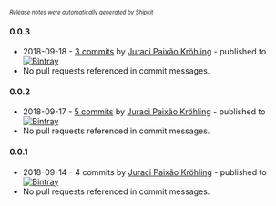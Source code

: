 <sup><sup>*Release notes were automatically generated by [Shipkit](http://shipkit.org/)*</sup></sup>

#### 0.0.3
 - 2018-09-18 - [3 commits](https://github.com/opentracing-contrib/java-interceptors/compare/v0.0.2...v0.0.3) by [Juraci Paixão Kröhling](https://github.com/jpkrohling) - published to [![Bintray](https://img.shields.io/badge/Bintray-0.0.3-green.svg)](https://bintray.com/opentracing/maven/java-interceptors/0.0.3)
 - No pull requests referenced in commit messages.

#### 0.0.2
 - 2018-09-17 - [5 commits](https://github.com/opentracing-contrib/java-interceptors/compare/v0.0.1...v0.0.2) by [Juraci Paixão Kröhling](https://github.com/jpkrohling) - published to [![Bintray](https://img.shields.io/badge/Bintray-0.0.2-green.svg)](https://bintray.com/opentracing/maven/java-interceptors/0.0.2)
 - No pull requests referenced in commit messages.

#### 0.0.1
 - 2018-09-14 - 4 commits by [Juraci Paixão Kröhling](https://github.com/jpkrohling) - published to [![Bintray](https://img.shields.io/badge/Bintray-0.0.1-green.svg)](https://bintray.com/opentracing/maven/java-interceptors/0.0.1)
 - No pull requests referenced in commit messages.

